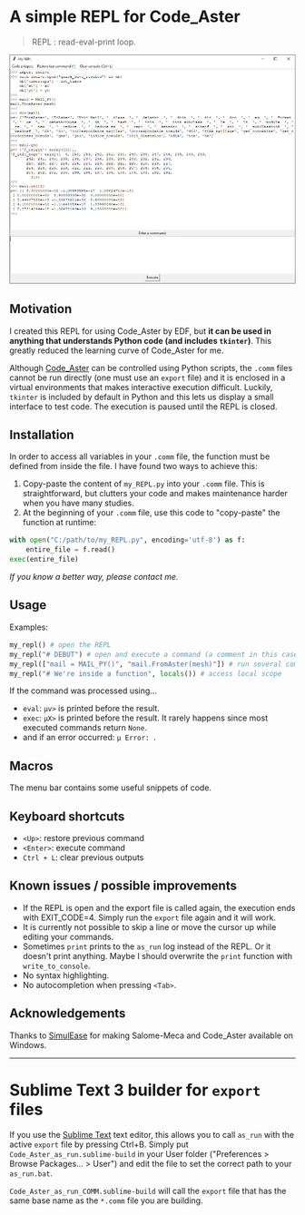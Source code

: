 # A simple REPL for Code_Aster

> REPL : read-eval-print loop.

![Screenshot of the REPL](my_REPL_screenshot.png)

## Motivation

I created this REPL for using Code_Aster by EDF, but **it can be used in anything that understands Python code (and includes `tkinter`)**. This greatly reduced the learning curve of Code_Aster for me.

Although [Code_Aster](https://code-aster.org/spip.php?rubrique2) can be controlled using Python scripts, the `.comm` files cannot be run directly (one must use an `export` file) and it is enclosed in a virtual environments that makes interactive execution difficult.
Luckily, `tkinter` is included by default in Python and this lets us display a small interface to test code. The execution is paused until the REPL is closed.

## Installation

In order to access all variables in your `.comm` file, the function must be defined from inside the file.
I have found two ways to achieve this:
1. Copy-paste the content of `my_REPL.py` into your `.comm` file. This is straightforward, but clutters your code and makes maintenance harder when you have many studies.
2. At the beginning of your `.comm` file, use this code to "copy-paste" the function at runtime:
```py
with open("C:/path/to/my_REPL.py", encoding='utf-8') as f:
    entire_file = f.read()
exec(entire_file)
```
*If you know a better way, please contact me.*

## Usage

Examples:
```py
my_repl() # open the REPL
my_repl("# DEBUT") # open and execute a command (a comment in this case)
my_repl(["mail = MAIL_PY()", "mail.FromAster(mesh)"]) # run several commands after opening the REPL
my_repl("# We're inside a function", locals()) # access local scope
```

If the command was processed using...
* `eval`: `µv>` is printed before the result.
* `exec`: `µX>` is printed before the result. It rarely happens since most executed commands return `None`.
* and if an error occurred: `µ Error: `.

## Macros

The menu bar contains some useful snippets of code.

## Keyboard shortcuts
* `<Up>`: restore previous command
* `<Enter>`: execute command
* `Ctrl + L`: clear previous outputs

## Known issues / possible improvements

* If the REPL is open and the export file is called again, the execution ends with EXIT_CODE=4. Simply run the `export` file again and it will work.
* It is currently not possible to skip a line or move the cursor up while editing your commands.
* Sometimes `print` prints to the `as_run` log instead of the REPL. Or it doesn't print anything. Maybe I should overwrite the `print` function with `write_to_console`.
* No syntax highlighting.
* No autocompletion when pressing `<Tab>`.

## Acknowledgements

Thanks to [SimulEase](https://simulease.com/index.php/en/home/) for making Salome-Meca and Code_Aster available on Windows.


---

# Sublime Text 3 builder for `export` files
If you use the [Sublime Text](https://www.sublimetext.com/) text editor, this allows you to call `as_run` with the active `export` file by pressing Ctrl+B.
Simply put `Code_Aster_as_run.sublime-build` in your User folder ("Preferences > Browse Packages... > User") and edit the file to set the correct path to your `as_run.bat`.

`Code_Aster_as_run_COMM.sublime-build` will call the `export` file that has the same base name as the `*.comm` file you are building.